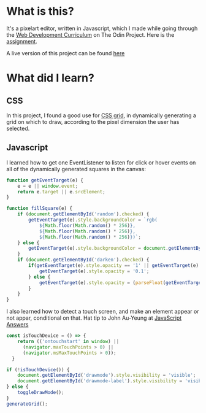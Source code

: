 # What is this? 

It's a pixelart editor, written in Javascript, which I made while going through the [Web Development Curriculum](https://www.theodinproject.com/paths) on The Odin Project. Here is the [assignment](https://www.theodinproject.com/lessons/foundations-etch-a-sketch).

A live version of this project can be found [here](https://maryangaodin.github.io/etch-a-sketch/)

# What did I learn? 

## CSS

In this project, I found a good use for [CSS grid](https://css-tricks.com/snippets/css/complete-guide-grid/), in dynamically generating a grid on which to draw, according to the pixel dimension the user has selected. 

## Javascript

I learned how to get one EventListener to listen for click or hover events on all of the dynamically generated squares in the canvas: 

```javascript
function getEventTarget(e) {
    e = e || window.event;
    return e.target || e.srcElement;
}

function fillSquare(e) {
    if (document.getElementById('random').checked) {
        getEventTarget(e).style.backgroundColor = `rgb(
            ${Math.floor(Math.random() * 256)}, 
            ${Math.floor(Math.random() * 256)}, 
            ${Math.floor(Math.random() * 256)})`;
    } else {
        getEventTarget(e).style.backgroundColor = document.getElementById('color').value;
    }
    if (document.getElementById('darken').checked) {
        if(getEventTarget(e).style.opacity == '1' || getEventTarget(e).style.opacity =='') {
            getEventTarget(e).style.opacity = '0.1'; 
        } else {
            getEventTarget(e).style.opacity = (parseFloat(getEventTarget(e).style.opacity)+0.1).toFixed(2);
        } 
    }
}
```

I also learned how to detect a touch screen, and make an element appear or not appar, conditional on that. Hat tip to John Au-Yeung at [JavaScript Answers](https://thewebdev.info/2021/02/27/how-to-detect-a-touch-screen-device-using-javascript/)

```javascript
const isTouchDevice = () => {  
    return (('ontouchstart' in window) ||  
      (navigator.maxTouchPoints > 0) ||  
      (navigator.msMaxTouchPoints > 0));  
  } 

if (!isTouchDevice()) {
    document.getElementById('drawmode').style.visibility = 'visible';
    document.getElementById('drawmode-label').style.visibility = 'visible';
} else {
    toggleDrawMode();
}
generateGrid();
```